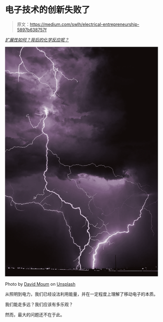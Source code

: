 # 电子技术的创新失败了

> 原文：<https://medium.com/swlh/electrical-entrepreneurship-5897b638757f>

[*扩展性如何？背后的化学反应呢？*](/amateur-book-reviews/the-opposite-of-matter-c4be9d6de5da)

![](img/b8e3c480a5b80a72c1d01ad13d139ec6.png)

Photo by [David Moum](https://unsplash.com/photos/nbqlWhOVu6k?utm_source=unsplash&utm_medium=referral&utm_content=creditCopyText) on [Unsplash](https://unsplash.com/search/photos/thunder?utm_source=unsplash&utm_medium=referral&utm_content=creditCopyText)

从照明到电力，我们已经设法利用能量，并在一定程度上理解了移动电子的本质。

我们能走多远？我们应该有多乐观？

然而，最大的问题还不在于此。